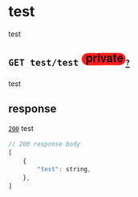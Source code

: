 # test
test
## `GET test/test` ![img_private](https://github.com/Coenicorn/DeGroeneWeide/blob/main/backend/docgen/private.png?raw=true)[<sub><sup>?</sup></sub>](https://github.com/Coenicorn/DeGroeneWeide/blob/conformation-mail/backend/api/DOCS.md)
test
## response
[`200`](https://developer.mozilla.org/en-US/docs/Web/HTTP/Status) test<br>
```javascript
// 200 response body
[
	{
		"test": string,
	},
]
```
